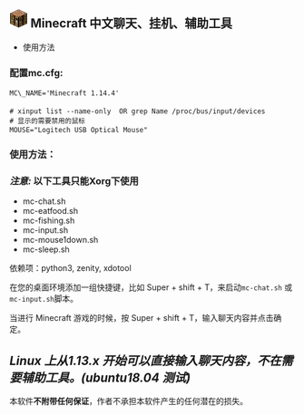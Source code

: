 ![工作台](../mc-icon.png  "工作台") Minecraft 中文聊天、挂机、辅助工具
----

- 使用方法

### 配置mc.cfg:

```shell
MC\_NAME='Minecraft 1.14.4'

# xinput list --name-only  OR grep Name /proc/bus/input/devices
# 显示的需要禁用的鼠标
MOUSE="Logitech USB Optical Mouse"
```

### 使用方法：

### *注意:*  以下工具只能Xorg下使用
- mc-chat.sh
- mc-eatfood.sh
- mc-fishing.sh
- mc-input.sh
- mc-mouse1down.sh
- mc-sleep.sh


依赖项：python3, zenity, xdotool

在您的桌面环境添加一组快捷键，比如 Super + shift + T，来启动`mc-chat.sh` 或`mc-input.sh`脚本。


当进行 Minecraft 游戏的时候，按 Super + shift + T，输入聊天内容并点击确定。

## *Linux 上从1.13.x 开始可以直接输入聊天内容，不在需要辅助工具。(ubuntu18.04 测试)*

本软件**不附带任何保证**，作者不承担本软件产生的任何潜在的损失。
